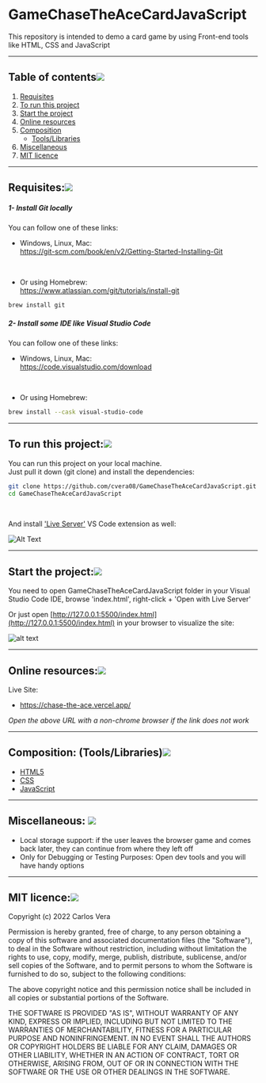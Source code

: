 # GameChaseTheAceCardJavaScript
This repository is intended to demo a card game by using Front-end tools like HTML, CSS and JavaScript  
___

## Table of contents[![](https://i.ibb.co/2kHmnLX/image.png)](#table-of-contents)
1. [Requisites](#requisites)
2. [To run this project](#to-run-this-project)
3. [Start the project](#start-the-project)
4. [Online resources](#online-resources)
5. [Composition](#composition-toolslibraries)
   - [Tools/Libraries](#composition-toolslibraries)
6. [Miscellaneous](#miscellaneous-)
7. [MIT licence](#mit-licence)

___

## Requisites:[![](https://i.ibb.co/2kHmnLX/image.png)](#requisites)

##### 1- Install Git locally
You can follow one of these links:  

- Windows, Linux, Mac:  
https://git-scm.com/book/en/v2/Getting-Started-Installing-Git  
<br/>

- Or using Homebrew:  
https://www.atlassian.com/git/tutorials/install-git

```bash
brew install git
```


##### 2- Install some IDE like Visual Studio Code
You can follow one of these links:  

- Windows, Linux, Mac:  
https://code.visualstudio.com/download
<br/>

- Or using Homebrew:  

```bash
brew install --cask visual-studio-code
```

___



## To run this project:[![](https://i.ibb.co/2kHmnLX/image.png)](#run-project)

You can run this project on your local machine.  
Just pull it down (git clone) and install the dependencies:

```bash
git clone https://github.com/cvera08/GameChaseTheAceCardJavaScript.git
cd GameChaseTheAceCardJavaScript
```
<br/>

And install ['Live Server'](https://marketplace.visualstudio.com/items?itemName=ritwickdey.LiveServer) VS Code extension as well:

![Alt Text](https://raw.githubusercontent.com/ritwickdey/vscode-live-server/428e01caf02bfa7ee75741df0f02fc9d2b5b0999/images/Screenshot/vscode-live-server-animated-demo.gif)

___

## Start the project:[![](https://i.ibb.co/2kHmnLX/image.png)](#start)

You need to open GameChaseTheAceCardJavaScript folder in your Visual Studio Code IDE, browse 'index.html', right-click + 'Open with Live Server'


Or just open [http://127.0.0.1:5500/index.html](http://127.0.0.1:5500/index.html) in your browser to visualize the site:  

![alt text](https://i.ibb.co/fC2PQrG/Chase-the-Ace-Carlos-Vera.png)

___

## Online resources:[![](https://i.ibb.co/2kHmnLX/image.png)](#online)

Live Site:
- https://chase-the-ace.vercel.app/

_Open the above URL with a non-chrome browser if the link does not work_



___

## Composition: (Tools/Libraries)[![](https://i.ibb.co/2kHmnLX/image.png)](#composition)


- [HTML5](https://en.wikipedia.org/wiki/HTML5)
- [CSS](https://developer.mozilla.org/en-US/docs/Web/CSS)
- [JavaScript](https://developer.mozilla.org/en-US/docs/Web/JavaScript)
  

___

## Miscellaneous: [![](https://i.ibb.co/2kHmnLX/image.png)](#miscellaneous)


- Local storage support: if the user leaves the browser game and comes back later, they can continue from where they left off
- Only for Debugging or Testing Purposes: Open dev tools and you will have handy options
  

___

## MIT licence:[![](https://i.ibb.co/2kHmnLX/image.png)](#MIT)

Copyright (c) 2022 Carlos Vera

Permission is hereby granted, free of charge, to any person obtaining a copy of this software and associated documentation files (the "Software"), to deal in the Software without restriction, including without limitation the rights to use, copy, modify, merge, publish, distribute, sublicense, and/or sell copies of the Software, and to permit persons to whom the Software is furnished to do so, subject to the following conditions:

The above copyright notice and this permission notice shall be included in all copies or substantial portions of the Software.

THE SOFTWARE IS PROVIDED "AS IS", WITHOUT WARRANTY OF ANY KIND, EXPRESS OR IMPLIED, INCLUDING BUT NOT LIMITED TO THE WARRANTIES OF MERCHANTABILITY, FITNESS FOR A PARTICULAR PURPOSE AND NONINFRINGEMENT. IN NO EVENT SHALL THE AUTHORS OR COPYRIGHT HOLDERS BE LIABLE FOR ANY CLAIM, DAMAGES OR OTHER LIABILITY, WHETHER IN AN ACTION OF CONTRACT, TORT OR OTHERWISE, ARISING FROM, OUT OF OR IN CONNECTION WITH THE SOFTWARE OR THE USE OR OTHER DEALINGS IN THE SOFTWARE.


